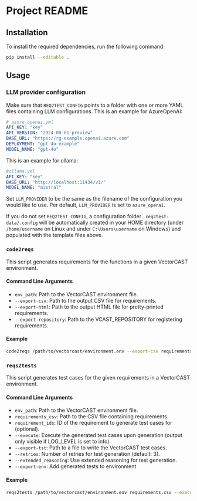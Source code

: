 # Project README

## Installation

To install the required dependencies, run the following command:

```sh
pip install --editable .
```


## Usage

### LLM provider configuration

Make sure that `REQ2TEST_CONFIG` points to a folder with one or more YAML files containing LLM configurations.
This is an example for AzureOpenAI:
```yaml 
# azure_openai.yml
API_KEY: "key"
API_VERSION: "2024-08-01-preview"
BASE_URL: "https://rg-example.openai.azure.com"
DEPLOYMENT: "gpt-4o-example"
MODEL_NAME: "gpt-4o"
```
This is an example for ollama:
```yaml 
#ollama.yml
API_KEY: "key"
BASE_URL: "http://localhost:11434/v1/"
MODEL_NAME: "mistral"
```

Set `LLM_PROVIDER` to be the same as the filename of the configuration you would like to use. Per default, `LLM_PROVIDER` is set to `azure_openai`.

If you do not set `REQ2TEST_CONFIG`, a configuration folder `.req2test-data/.config` will be automatically created in your HOME directory (under `/home/username` on Linux and under `C:\Users\username` on Windows) and populated with the template files above.
### `code2reqs`

This script generates requirements for the functions in a given VectorCAST environment.

#### Command Line Arguments

- `env_path`: Path to the VectorCAST environment file.
- `--export-csv`: Path to the output CSV file for requirements.
- `--export-html`: Path to the output HTML file for pretty-printed requirements.
- `--export-repository`: Path to the VCAST_REPOSITORY for registering requirements.

#### Example

```sh
code2reqs /path/to/vectorcast/environment.env --export-csv requirements.csv --export-html requirements.html --export-repository /path/to/requirements_repository
```

### `reqs2tests`

This script generates test cases for the given requirements in a VectorCAST environment.

#### Command Line Arguments

- `env_path`: Path to the VectorCAST environment file.
- `requirements_csv`: Path to the CSV file containing requirements.
- `requirement_ids`: ID of the requirement to generate test cases for (optional).
- `--execute`: Execute the generated test cases upon generation (output only visible if LOG_LEVEL is set to info).
- `--export-tst`: Path to a file to write the VectorCAST test cases.
- `--retries`: Number of retries for test generation (default: 3).
- `--extended_reasoning`: Use extended reasoning for test generation.
- `--export-env`: Add generated tests to environment

#### Example

```sh
reqs2tests /path/to/vectorcast/environment.env requirements.csv --execute --export-tst test_cases.tst
```